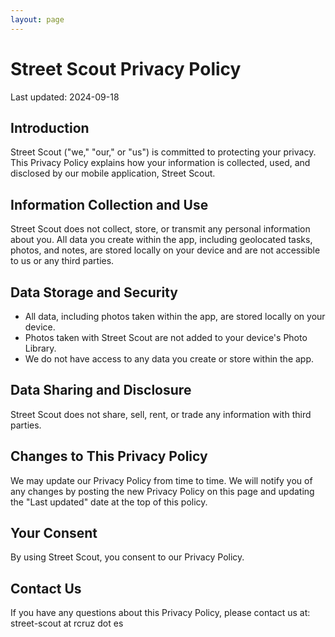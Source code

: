 ```yaml
---
layout: page
---
```


# Street Scout Privacy Policy

Last updated: 2024-09-18

## Introduction

Street Scout ("we," "our," or "us") is committed to protecting your privacy. This Privacy Policy explains how your information is collected, used, and disclosed by our mobile application, Street Scout.

## Information Collection and Use

Street Scout does not collect, store, or transmit any personal information about you. All data you create within the app, including geolocated tasks, photos, and notes, are stored locally on your device and are not accessible to us or any third parties.

## Data Storage and Security

- All data, including photos taken within the app, are stored locally on your device.
- Photos taken with Street Scout are not added to your device's Photo Library.
- We do not have access to any data you create or store within the app.

## Data Sharing and Disclosure

Street Scout does not share, sell, rent, or trade any information with third parties.

## Changes to This Privacy Policy

We may update our Privacy Policy from time to time. We will notify you of any changes by posting the new Privacy Policy on this page and updating the "Last updated" date at the top of this policy.

## Your Consent

By using Street Scout, you consent to our Privacy Policy.

## Contact Us

If you have any questions about this Privacy Policy, please contact us at: street-scout at rcruz dot es
